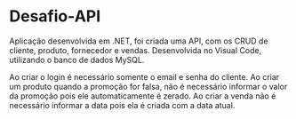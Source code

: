# Desafio-API

Aplicação desenvolvida em .NET, foi criada uma API, com os CRUD de cliente, produto, fornecedor e vendas. 
Desenvolvida no Visual Code, utilizando o banco de dados MySQL.

Ao criar o login é necessário somente o email e senha do cliente. Ao criar um produto quando a promoção for falsa, não é necessário informar o 
valor da promoção pois ele automaticamente é zerado.
Ao criar a venda não é necessário informar a data pois ela é criada com a data atual.
